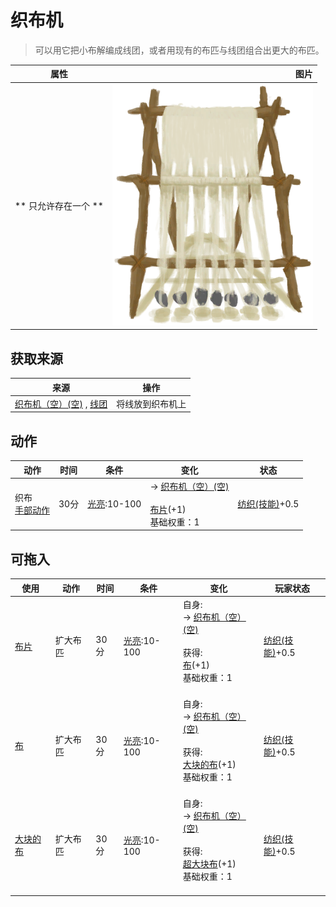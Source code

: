 # 织布机  
> 可以用它把小布解编成线团，或者用现有的布匹与线团组合出更大的布匹。  
  
  属性  |   图片   
 ----  |  ----:   
 ** 只允许存在一个 **  |  ![](Sprite/LoomCloth.png)   
  
## 获取来源  
来源  |  操作  
----  |  ----  
[织布机（空）(空)](LoomEmpty.md) , [线团](YarnFiber.md)  |  将线放到织布机上  
## 动作  
动作  |  时间  |  条件  |  变化  |  状态  
----  |  ----  |  ----  |  ----  |  ----  
织布<br>[手部动作](HandAction.md)  |  30分  |  [光亮](Light.md):10-100  |  → [织布机（空）(空)](LoomEmpty.md)<br><br>[布片](ClothSmall.md)(+1)<br>基础权重：1<br>  |  [纺织(技能)](Skill_Tailoring.md)+0.5  
## 可拖入  
使用  |  动作  |  时间  |  条件  |  变化  |  玩家状态  
----  |  ----  |  ----  |  ----  |  ----  |  ----  
[布片](ClothSmall.md)  |  扩大布匹  |  30分  |  [光亮](Light.md):10-100  |  自身:<br>→ [织布机（空）(空)](LoomEmpty.md)<br><br>获得:<br>[布](Cloth.md)(+1)<br>基础权重：1<br><br>  |  [纺织(技能)](Skill_Tailoring.md)+0.5  
[布](Cloth.md)  |  扩大布匹  |  30分  |  [光亮](Light.md):10-100  |  自身:<br>→ [织布机（空）(空)](LoomEmpty.md)<br><br>获得:<br>[大块的布](ClothLarge.md)(+1)<br>基础权重：1<br><br>  |  [纺织(技能)](Skill_Tailoring.md)+0.5  
[大块的布](ClothLarge.md)  |  扩大布匹  |  30分  |  [光亮](Light.md):10-100  |  自身:<br>→ [织布机（空）(空)](LoomEmpty.md)<br><br>获得:<br>[超大块布](ClothVeryLarge.md)(+1)<br>基础权重：1<br><br>  |  [纺织(技能)](Skill_Tailoring.md)+0.5  
